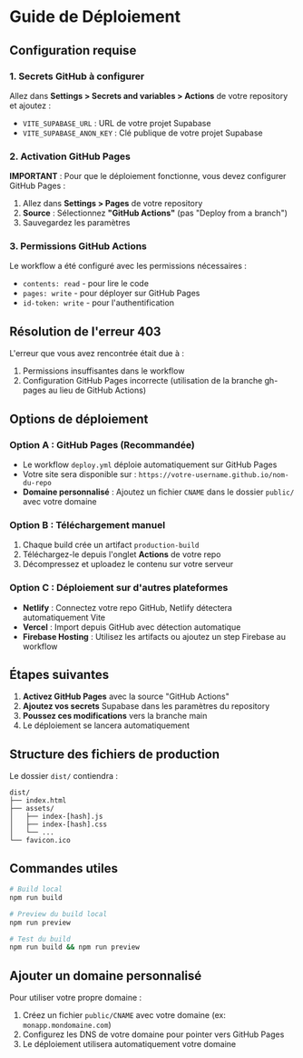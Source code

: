 
# Guide de Déploiement

## Configuration requise

### 1. Secrets GitHub à configurer
Allez dans **Settings > Secrets and variables > Actions** de votre repository et ajoutez :

- `VITE_SUPABASE_URL` : URL de votre projet Supabase
- `VITE_SUPABASE_ANON_KEY` : Clé publique de votre projet Supabase

### 2. Activation GitHub Pages
**IMPORTANT** : Pour que le déploiement fonctionne, vous devez configurer GitHub Pages :

1. Allez dans **Settings > Pages** de votre repository
2. **Source** : Sélectionnez **"GitHub Actions"** (pas "Deploy from a branch")
3. Sauvegardez les paramètres

### 3. Permissions GitHub Actions
Le workflow a été configuré avec les permissions nécessaires :
- `contents: read` - pour lire le code
- `pages: write` - pour déployer sur GitHub Pages  
- `id-token: write` - pour l'authentification

## Résolution de l'erreur 403

L'erreur que vous avez rencontrée était due à :
1. Permissions insuffisantes dans le workflow
2. Configuration GitHub Pages incorrecte (utilisation de la branche gh-pages au lieu de GitHub Actions)

## Options de déploiement

### Option A : GitHub Pages (Recommandée)
- Le workflow `deploy.yml` déploie automatiquement sur GitHub Pages
- Votre site sera disponible sur : `https://votre-username.github.io/nom-du-repo`
- **Domaine personnalisé** : Ajoutez un fichier `CNAME` dans le dossier `public/` avec votre domaine

### Option B : Téléchargement manuel
1. Chaque build crée un artifact `production-build`
2. Téléchargez-le depuis l'onglet **Actions** de votre repo
3. Décompressez et uploadez le contenu sur votre serveur

### Option C : Déploiement sur d'autres plateformes
- **Netlify** : Connectez votre repo GitHub, Netlify détectera automatiquement Vite
- **Vercel** : Import depuis GitHub avec détection automatique
- **Firebase Hosting** : Utilisez les artifacts ou ajoutez un step Firebase au workflow

## Étapes suivantes

1. **Activez GitHub Pages** avec la source "GitHub Actions"
2. **Ajoutez vos secrets** Supabase dans les paramètres du repository
3. **Poussez ces modifications** vers la branche main
4. Le déploiement se lancera automatiquement

## Structure des fichiers de production

Le dossier `dist/` contiendra :
```
dist/
├── index.html
├── assets/
│   ├── index-[hash].js
│   ├── index-[hash].css
│   └── ...
└── favicon.ico
```

## Commandes utiles

```bash
# Build local
npm run build

# Preview du build local
npm run preview

# Test du build
npm run build && npm run preview
```

## Ajouter un domaine personnalisé

Pour utiliser votre propre domaine :
1. Créez un fichier `public/CNAME` avec votre domaine (ex: `monapp.mondomaine.com`)
2. Configurez les DNS de votre domaine pour pointer vers GitHub Pages
3. Le déploiement utilisera automatiquement votre domaine
